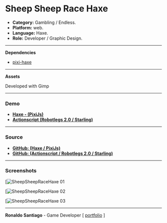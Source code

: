 # Sheep Sheep Race Haxe

+ **Category:** Gambling / Endless.
+ **Platform:** web.
+ **Language:** Haxe.
+ **Role:** Developer / Graphic Design.

* * *

**Dependencies**

+ [pixi-haxe](https://github.com/pixijs/pixi-haxe)

* * *

**Assets**

Developed with Gimp

* * *

### Demo

+ **[Haxe - (PixiJs)](https://ronaldosetzer.github.io/portfolio/games/sheep_sheep_race_haxe/)**
+ **[Actionscript (Robotlegs 2.0 / Starling)](https://ronaldosetzer.github.io/portfolio/games/sheep_sheep_race_as/)**

* * *

### Source

+ **[GitHub: (Haxe / PixiJs)](https://github.com/RonaldoSetzer/sheep-sheep-race-haxe)**
+ **[GitHub: (Actionscript / Robotlegs 2.0 / Starling)](https://github.com/RonaldoSetzer/sheep-sheep-race)**

* * *

### Screenshots

[![SheepSheepRaceHaxe 01](https://ronaldosetzer.github.io/portfolio/images/screenshots/ss_sheep_sheep_race_haxe_01.png)

[![SheepSheepRaceHaxe 02](https://ronaldosetzer.github.io/portfolio/images/screenshots/ss_sheep_sheep_race_haxe_02.png)

[![SheepSheepRaceHaxe 03](https://ronaldosetzer.github.io/portfolio/images/screenshots/ss_sheep_sheep_race_haxe_03.png)

* * *

**Ronaldo Santiago**  - Game Developer [ [portfolio](https://ronaldosetzer.github.io/portfolio/) ]